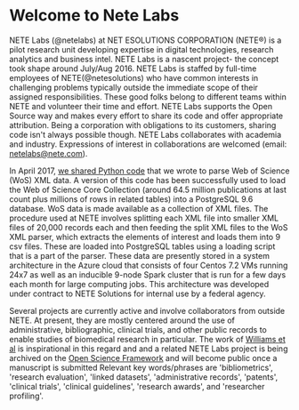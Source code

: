 # Welcome to Nete Labs

NETE Labs (@netelabs) at NET ESOLUTIONS CORPORATION (NETE®) is a pilot research unit developing expertise in digital technologies, research analytics and business intel. NETE Labs is a nascent project- the concept took shape around July/Aug 2016. NETE Labs is staffed by full-time employees of NETE(@netesolutions) who have common interests in challenging problems typically outside the immediate scope of their assigned responsibilities. These good folks belong to different teams within NETE and volunteer their time and effort. NETE Labs supports the Open Source way and makes every effort to share its code and offer appropriate attribution. Being a corporation with obligations to its customers, sharing code isn't always possible though. NETE Labs collaborates with academia and industry. Expressions of interest in collaborations are welcomed (email: netelabs@nete.com).

In April 2017, [we shared Python code](https://github.com/NETESOLUTIONS/NETELabs/tree/master/WoS_XML_Parser) that we wrote to parse Web of Science (WoS) XML data. A version of this code has been successfully used to load the Web of Science Core Collection (around 64.5 million publications at last count plus millions of rows in related tables) into a PostgreSQL 9.6 database. WoS data is made
available as a collection of XML files. The procedure used at NETE involves splitting each XML file into smaller XML files of 20,000 records each and then feeding the split XML files to the WoS XML parser, which extracts the elements of interest and loads them into 9 csv files. These are loaded into PostgreSQL tables using a loading script that is a part of the parser. These data are presently stored in a system architecture in the Azure cloud that consists of four Centos 7.2 VMs running 24x7 as well as an inducible 9-node Spark cluster that is run for a few days each month for large computing jobs. This architecture was developed under contract to NETE Solutions for internal use by a federal agency. 

Several projects are currently active and involve collaborators from outside NETE. At present, they are mostly centered around the use of administrative, bibliographic, clinical trials, and other public records to enable studies of biomedical research in particular. The work of [Williams et al](http://dx.doi.org/10.1016/j.cell.2015.09.007) is inspirational in this regard and  and a related NETE Labs project is being archived on the [Open Science Framework](https://osf.io/) and will become public once a manuscript is submitted Relevant key words/phrases are 'bibliometrics', 'research evaluation', 'linked datasets', 'administrative records', 'patents', 'clinical trials', 'clinical guidelines', 'research awards', and 'researcher profiling'.






